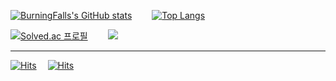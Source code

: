 
<!--
**BurningFalls/BurningFalls** is a ✨ _special_ ✨ repository because its `README.md` (this file) appears on your GitHub profile.

Here are some ideas to get you started:

- 🔭 I’m currently working on ...
- 🌱 I’m currently learning ...
- 👯 I’m looking to collaborate on ...
- 🤔 I’m looking for help with ...
- 💬 Ask me about ...
- 📫 How to reach me: ...
- 😄 Pronouns: ...
- ⚡ Fun fact: ...
-->

[![BurningFalls's GitHub stats](https://github-readme-stats.vercel.app/api?username=burningfalls&show_icons=true&theme=buefy)](https://github.com/burningfalls/burningfalls)  
[![Top Langs](https://github-readme-stats.vercel.app/api/top-langs?username=burningfalls&layout=compact)](https://github.com/burningfalls/burningfalls)

[![Solved.ac 프로필](http://mazassumnida.wtf/api/v2/generate_badge?boj=hithere314)](https://solved.ac/hithere314)  
<img src="http://mazandi.herokuapp.com/api?handle=hithere314&theme=warm"/>

---

[![Hits](https://hits.seeyoufarm.com/api/count/incr/badge.svg?url=https%3A%2F%2Fgithub.com%2FBurningFalls&count_bg=%2379C83D&title_bg=%23555555&icon=codeigniter.svg&icon_color=%23FFFFFF&title=Github+hits&edge_flat=false)](https://github.com/BurningFalls) 
[![Hits](https://hits.seeyoufarm.com/api/count/incr/badge.svg?url=https%3A%2F%2Fburningfalls.github.io&count_bg=%2379C83D&title_bg=%23555555&icon=codeigniter.svg&icon_color=%23FFFFFF&title=Blog+hits&edge_flat=false)](https://burningfalls.github.io/)
